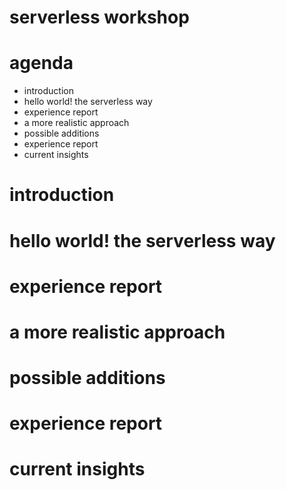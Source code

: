 # serverless workshop

# agenda

* introduction
* hello world! the serverless way
* experience report
* a more realistic approach
* possible additions
* experience report
* current insights

# introduction
# hello world! the serverless way
# experience report
# a more realistic approach
# possible additions
# experience report
# current insights